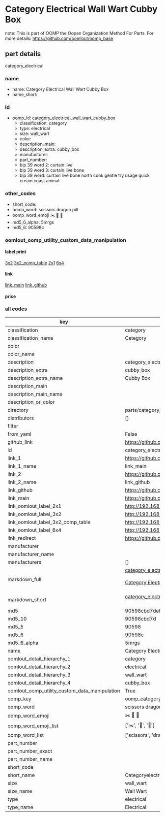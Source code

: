 # Category Electrical Wall Wart Cubby Box  

note: This is part of OOMP the Oopen Organization Method For Parts. For more details: https://github.com/oomlout/oomp_base

##  part details
  



category_electrical



### name
* name: Category Electrical Wall Wart Cubby Box
* name_short: 
### id
* oomp_id: category_electrical_wall_wart_cubby_box
  * classification: category
  * type: electrical
  * size: wall_wart
  * color: 
  * description_main: 
  * description_extra: cubby_box
  * manufacturer: 
  * part_number: 
  * bip 39 word 2: curtain live
  * bip 39 word 3: curtain live bone
  * bip 39 word: curtain live bone north cook gentle try usage quick cream coast animal

### other_codes
* short_code: 
* oomp_word: scissors dragon pill
* oomp_word_emoji :scissors: :dragon: :pill:
* md5_6_alpha: 5mrgs
* md5_6: 90598c






### oomlout_oomp_utility_custom_data_manipulation
#### label print
[3x2](http://192.168.1.245:1112/?label=oomp%205mrgs)
[3x2_oomp_table](http://192.168.1.108:1112/?label=oomp%205mrgs)
[2x1](http://192.168.1.242:1112/?label=oomp%205mrgs)
[6x4](http://192.168.1.55:1112/?label=oomp%205mrgs)    

#### link

[link_main](https://github.com/oomlout/oomlout_oomp_version_1_messy/tree/main/parts/category_electrical_wall_wart_cubby_box) [link_github](https://github.com/oomlout/oomlout_oomp_version_1_messy/tree/main/parts/category_electrical_wall_wart_cubby_box)                             

#### price







### all codes 
| key | value |  
| --- | --- |  
| classification | category |  
| classification_name | Category |  
| color |  |  
| color_name |  |  
| description | category_electrical |  
| description_extra | cubby_box |  
| description_extra_name | Cubby Box |  
| description_main |  |  
| description_main_name |  |  
| description_or_color |   |  
| directory | parts/category_electrical_wall_wart_cubby_box |  
| distributors | [] |  
| filter |  |  
| from_yaml | False |  
| github_link | https://github.com/oomlout/oomlout_oomp_part_src/tree/main/parts/category_electrical_wall_wart_cubby_box |  
| id | category_electrical_wall_wart_cubby_box |  
| link_1 | https://github.com/oomlout/oomlout_oomp_version_1_messy/tree/main/parts/category_electrical_wall_wart_cubby_box |  
| link_1_name | link_main |  
| link_2 | https://github.com/oomlout/oomlout_oomp_version_1_messy/tree/main/parts/category_electrical_wall_wart_cubby_box |  
| link_2_name | link_github |  
| link_github | https://github.com/oomlout/oomlout_oomp_version_1_messy/tree/main/parts/category_electrical_wall_wart_cubby_box |  
| link_main | https://github.com/oomlout/oomlout_oomp_version_1_messy/tree/main/parts/category_electrical_wall_wart_cubby_box |  
| link_oomlout_label_2x1 | http://192.168.1.242:1112/?label=oomp%205mrgs |  
| link_oomlout_label_3x2 | http://192.168.1.245:1112/?label=oomp%205mrgs |  
| link_oomlout_label_3x2_oomp_table | http://192.168.1.108:1112/?label=oomp%205mrgs |  
| link_oomlout_label_6x4 | http://192.168.1.55:1112/?label=oomp%205mrgs |  
| link_redirect | https://github.com/oomlout/oomlout_oomp_version_1_messy/tree/main/parts/category_electrical_wall_wart_cubby_box |  
| manufacturer |  |  
| manufacturer_name |  |  
| manufacturers | [] |  
| markdown_full | [category_electrical_wall_wart_cubby_box](none)<br>[](none)<br>[Category Electrical Wall Wart Cubby Box](none)<br><br> |  
| markdown_short | [category_electrical_wall_wart_cubby_box](none)<br><br> |  
| md5 | 90598cbd7def9d3d8497d96432a0a9b1 |  
| md5_10 | 90598cbd7d |  
| md5_5 | 90598 |  
| md5_6 | 90598c |  
| md5_6_alpha | 5mrgs |  
| name | Category Electrical Wall Wart Cubby Box |  
| oomlout_detail_hierarchy_1 | category |  
| oomlout_detail_hierarchy_2 | electrical |  
| oomlout_detail_hierarchy_3 | wall_wart |  
| oomlout_detail_hierarchy_4 | cubby_box |  
| oomlout_oomp_utility_custom_data_manipulation | True |  
| oomp_key | oomp_category_electrical_wall_wart_cubby_box |  
| oomp_word | scissors dragon pill |  
| oomp_word_emoji | :scissors: :dragon: :pill: |  
| oomp_word_emoji_list | [':scissors:', ':dragon:', ':pill:'] |  
| oomp_word_list | ['scissors', 'dragon', 'pill'] |  
| part_number |  |  
| part_number_exact |  |  
| part_number_name |  |  
| short_code |  |  
| short_name | Categoryelectrical |  
| size | wall_wart |  
| size_name | Wall Wart |  
| type | electrical |  
| type_name | Electrical |  
